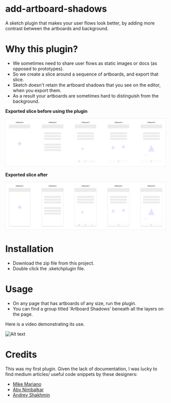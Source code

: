 # add-artboard-shadows
A sketch plugin that makes your user flows look better, by adding more contrast between the artboards and background.

# Why this plugin?
- We sometimes need to share user flows as static images or docs (as opposed to prototypes).
- So we create a slice around a sequence of artboards, and export that slice.
- Sketch doesn't retain the artboard shadows that you see on the editor, when you export them.
- As a result your artboards are sometimes hard to distinguish from the background.


**Exported slice before using the plugin**

![Alt text](screenshots/exported-slice-before.png)

**Exported slice after**

![Alt text](screenshots/exported-slice-after.png)

# Installation
- Download the zip file from this project.
- Double click the .sketchplugin file.

# Usage
- On any page that has artboards of any size, run the plugin.
- You can find a group titled 'Artboard Shadows' beneath all the layers on the page.

Here is a video demonstrating its use.

![Alt text](screenshots/usage-clip.gif)

# Credits
This was my first plugin. Given the lack of documentation, I was lucky to find medium articles/ useful code snippets by these designers:
- [Mike Mariano](https://github.com/marianomike) 
- [Aby Nimbalkar](https://github.com/abynim)
- [Andrey Shakhmin](https://github.com/turbobabr)
